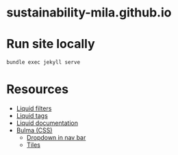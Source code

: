 # sustainability-mila.github.io

# Run site locally
```
bundle exec jekyll serve
```

# Resources

* [Liquid filters](https://jekyllrb.com/docs/liquid/filters/)
* [Liquid tags](https://jekyllrb.com/docs/liquid/tags/)
* [Liquid documentation](https://shopify.github.io/liquid/)
* [Bulma (CSS)](https://bulma.io/documentation/)
    * [Dropdown in nav bar](https://bulma.io/documentation/components/navbar/)
    * [Tiles](https://bulma.io/documentation/layout/tiles/)

